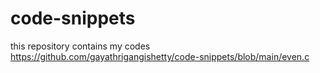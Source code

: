 # code-snippets

this repository contains my codes
https://github.com/gayathrigangishetty/code-snippets/blob/main/even.c
